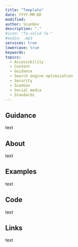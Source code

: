 ```yaml
---
title: "Template"
date: YYYY-MM-DD
modified: 
author: ScanGov
description: "."
#icon: "fa-solid fa-"
#audio: .mp3
services: true
lowercase: true
keywords: 
topics:
  - Accessibility
  - Content
  - Guidance
  - Search engine optimization
  - Security
  - ScanGov
  - Social media
  - Standards
---
```


## Guidance

text

## About

text

## Examples

text

## Code

text

## Links

text